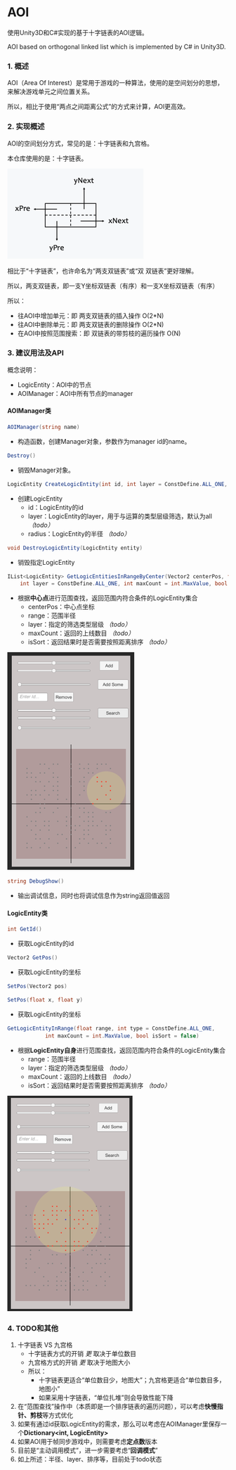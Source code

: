 # AOI
使用Unity3D和C#实现的基于十字链表的AOI逻辑。

AOI based on orthogonal linked list which is implemented by C# in Unity3D.

###  1. 概述

AOI（Area Of Interest）是常用于游戏的一种算法，使用的是空间划分的思想，来解决游戏单元之间位置关系。

所以，相比于使用“两点之间距离公式”的方式来计算，AOI更高效。

### 2. 实现概述

AOI的空间划分方式，常见的是：十字链表和九宫格。

本仓库使用的是：十字链表。

<img src="_Images/20201005111331.png" alt="20201005111331" style="zoom:50%;" />

相比于“十字链表”，也许命名为“两支双链表”或“双 双链表”更好理解。

所以，两支双链表，即一支Y坐标双链表（有序）和一支X坐标双链表（有序）

所以：

- 往AOI中增加单元：即 两支双链表的插入操作 O(2*N)
- 往AOI中删除单元：即 两支双链表的删除操作 O(2*N)
- 在AOI中按照范围搜索：即 双链表的带剪枝的遍历操作 O(N) 

### 3. 建议用法及API

概念说明：

- LogicEntity：AOI中的节点
- AOIManager：AOI中所有节点的manager

####  AOIManager类

```c#
AOIManager(string name)
```

- 构造函数，创建Manager对象，参数作为manager id的name。

```c#
Destroy()
```

- 销毁Manager对象。

```c#
LogicEntity CreateLogicEntity(int id, int layer = ConstDefine.ALL_ONE, float radius = 0)
```

- 创建LogicEntity
  - id：LogicEntity的id
  - layer：LogicEntity的layer，用于与运算的类型层级筛选，默认为all *（todo）*
  - radius：LogicEntity的半径 *（todo）*

```c#
void DestroyLogicEntity(LogicEntity entity)
```

- 销毁指定LogicEntity

```c#
IList<LogicEntity> GetLogicEntitiesInRangeByCenter(Vector2 centerPos, float range,
    int layer = ConstDefine.ALL_ONE, int maxCount = int.MaxValue, bool isSort = false)
```

- 根据**中心点**进行范围查找，返回范围内符合条件的LogicEntity集合
  - centerPos：中心点坐标
  - range：范围半径
  - layer：指定的筛选类型层级 *（todo）*
  - maxCount：返回的上线数目 *（todo）*
  - isSort：返回结果时是否需要按照距离排序 *（todo）*

<img src="_Images/20201005092107.png" alt="20201005092107" style="zoom:50%;" />

```c#
string DebugShow()
```

- 输出调试信息，同时也将调试信息作为string返回值返回

#### LogicEntity类

```c#
int GetId()
```

- 获取LogicEntity的id

```c#
Vector2 GetPos()
```

- 获取LogicEntity的坐标

```c#
SetPos(Vector2 pos)
```

```c#
SetPos(float x, float y)
```

- 获取LogicEntity的坐标

```c#
GetLogicEntityInRange(float range, int type = ConstDefine.ALL_ONE,
            int maxCount = int.MaxValue, bool isSort = false)
```

- 根据**LogicEntity自身**进行范围查找，返回范围内符合条件的LogicEntity集合
  - range：范围半径
  - layer：指定的筛选类型层级 *（todo）*
  - maxCount：返回的上线数目 *（todo）*
  - isSort：返回结果时是否需要按照距离排序 *（todo）*

<img src="_Images/20201005091931.png" alt="20201005091931" style="zoom:50%;" />

### 4.  TODO和其他

1. 十字链表 VS 九宫格
   - 十字链表方式的开销 *更* 取决于单位数目
   - 九宫格方式的开销 *更* 取决于地图大小
   - 所以：
     - 十字链表更适合“单位数目少，地图大”；九宫格更适合“单位数目多，地图小”
     - 如果采用十字链表，“单位扎堆”则会导致性能下降
2. 在“范围查找”操作中（本质即是一个排序链表的遍历问题），可以考虑**快慢指针、剪枝**等方式优化
3. 如果有通过id获取LogicEntity的需求，那么可以考虑在AOIManager里保存一个**Dictionary<int, LogicEntity>**
4. 如果AOI用于帧同步游戏中，则需要考虑**定点数**版本
5. 目前是“主动调用模式”，进一步需要考虑“**回调模式**”
6. 如上所述：半径、layer、排序等，目前处于todo状态